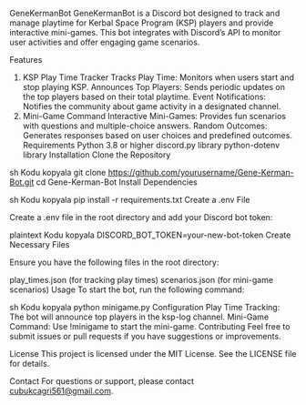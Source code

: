 GeneKermanBot
GeneKermanBot is a Discord bot designed to track and manage playtime for Kerbal Space Program (KSP) players and provide interactive mini-games. This bot integrates with Discord’s API to monitor user activities and offer engaging game scenarios.

Features
1. KSP Play Time Tracker
Tracks Play Time: Monitors when users start and stop playing KSP.
Announces Top Players: Sends periodic updates on the top players based on their total playtime.
Event Notifications: Notifies the community about game activity in a designated channel.
2. Mini-Game Command
Interactive Mini-Games: Provides fun scenarios with questions and multiple-choice answers.
Random Outcomes: Generates responses based on user choices and predefined outcomes.
Requirements
Python 3.8 or higher
discord.py library
python-dotenv library
Installation
Clone the Repository

sh
Kodu kopyala
git clone https://github.com/yourusername/Gene-Kerman-Bot.git
cd Gene-Kerman-Bot
Install Dependencies

sh
Kodu kopyala
pip install -r requirements.txt
Create a .env File

Create a .env file in the root directory and add your Discord bot token:

plaintext
Kodu kopyala
DISCORD_BOT_TOKEN=your-new-bot-token
Create Necessary Files

Ensure you have the following files in the root directory:

play_times.json (for tracking play times)
scenarios.json (for mini-game scenarios)
Usage
To start the bot, run the following command:

sh
Kodu kopyala
python minigame.py
Configuration
Play Time Tracking: The bot will announce top players in the ksp-log channel.
Mini-Game Command: Use !minigame to start the mini-game.
Contributing
Feel free to submit issues or pull requests if you have suggestions or improvements.

License
This project is licensed under the MIT License. See the LICENSE file for details.

Contact
For questions or support, please contact cubukcagri561@gmail.com.
